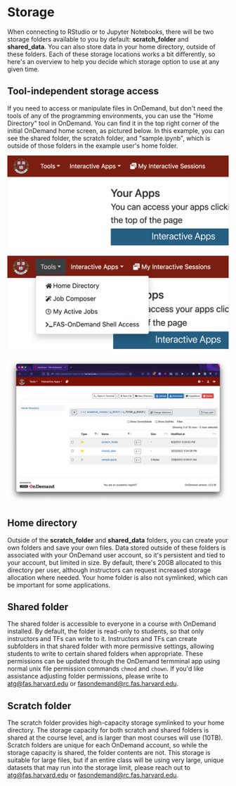 # Storage

When connecting to RStudio or to Jupyter Notebooks, there will be two storage folders available to you by default: **scratch_folder** and **shared_data**. You can also store data in your home directory, outside of these folders. Each of these storage locations works a bit differently, so here's an overview to help you decide which storage option to use at any given time.

## Tool-independent storage access

If you need to access or manipulate files in OnDemand, but don't need the tools of any of the programming environments, you can use the "Home Directory" tool in OnDemand. You can find it in the top right corner of the initial OnDemand home screen, as pictured below. In this example, you can see the shared folder, the scratch folder, and "sample.ipynb", which is outside of those folders in the example user's home folder.

![Screenshot of top right corner showing tools menu](images/home-directory-1.png)

![Screenshot of expanded tools menu showing Home Directory tool](images/home-directory-2.png)

![Screenshot of Home Directory tool interface](images/home-directory-3.png)

## Home directory

Outside of the **scratch_folder** and **shared_data** folders, you can create your own folders and save your own files. Data stored outside of these folders is associated with your OnDemand user account, so it's persistent and tied to your account, but limited in size. By default, there's 20GB allocated to this directory per user, although instructors can request increased storage allocation where needed. Your home folder is also not symlinked, which can be important for some applications.

## Shared folder

The shared folder is accessible to everyone in a course with OnDemand installed. By default, the folder is read-only to students, so that only instructors and TFs can write to it. Instructors and TFs can create subfolders in that shared folder with more permissive settings, allowing students to write to certain shared folders when appropriate. These permissions can be updated through the OnDemand termminal app using normal unix file permission commands `chmod` and `chown`. If you'd like assistance adjusting folder permissions, please write to [atg@fas.harvard.edu](mailto:atg@fas.harvard.edu) or [fasondemand@rc.fas.harvard.edu](mailto:fasondemand@rc.fas.harvard.edu).

## Scratch folder

The scratch folder provides high-capacity storage symlinked to your home directory. 
The storage capacity for both scratch and shared folders is shared at the course level, and is larger than most courses will use (10TB). Scratch folders are unique for each OnDemand account, so while the storage capacity is shared, the folder contents are not. This storage is suitable for large files, but if an entire class will be using very large, unique datasets that may run into the storage limit, please reach out to [atg@fas.harvard.edu](mailto:atg@fas.harvard.edu) or [fasondemand@rc.fas.harvard.edu](mailto:fasondemand@rc.fas.harvard.edu).
